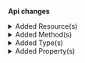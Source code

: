 **Api changes**

<details>
<summary>Added Resource(s)</summary>

- added resource `/{projectKey}/business-units/search`
- added resource `/{projectKey}/business-units/search/indexing-status`
</details>


<details>
<summary>Added Method(s)</summary>

- added method `apiRoot.withProjectKey().businessUnits().search().post()`
- added method `apiRoot.withProjectKey().businessUnits().search().head()`
- added method `apiRoot.withProjectKey().businessUnits().searchIndexingStatus().get()`
</details>


<details>
<summary>Added Type(s)</summary>

- added type `BusinessUnitIndexingProgress`
- added type `BusinessUnitIndexingStatus`
- added type `BusinessUnitPagedSearchResponse`
- added type `BusinessUnitSearchIndexingStatusResponse`
- added type `BusinessUnitSearchRequest`
- added type `BusinessUnitSearchResult`
- added type `BusinessUnitSearchStatus`
- added type `ProjectChangeBusinessUnitSearchStatusAction`
</details>


<details>
<summary>Added Property(s)</summary>

- added property `businessUnits` to type `SearchIndexingConfiguration`
</details>

